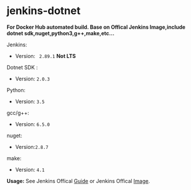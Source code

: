 # jenkins-dotnet

**For Docker Hub automated build. Base on Offical Jenkins Image,include dotnet sdk,nuget,python3,g++,make,etc...**

Jenkins:
- Version:  ` 2.89.1` **Not LTS**

Dotnet SDK :

- Version: `2.0.3`

Python:

- Version: `3.5`

gcc/g++:

- Version: `6.5.0`

nuget:

- Version:`2.8.7`

make:

- Version: `4.1`

**Usage:** See Jenkins Offical [Guide](https://github.com/jenkinsci/docker) or Jenkins Offical [Image](https://hub.docker.com/r/jenkins/jenkins/).

